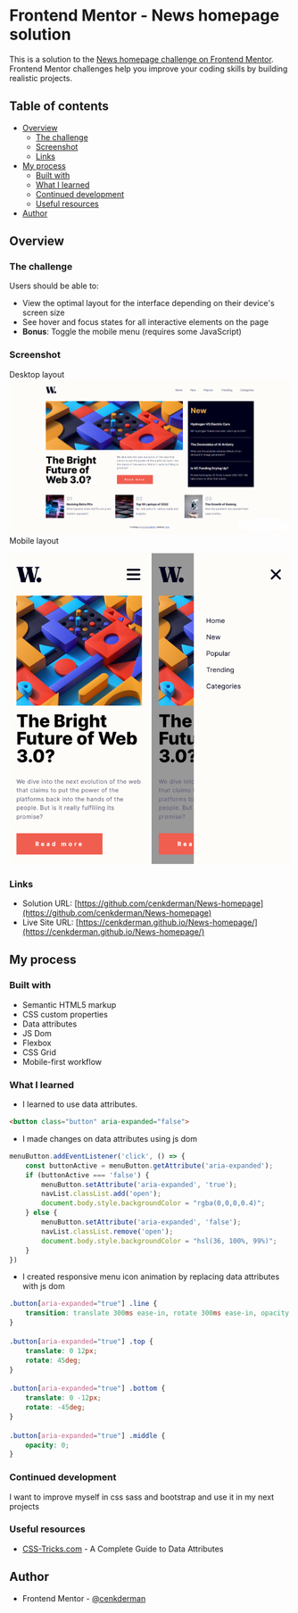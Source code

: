# Frontend Mentor - News homepage solution

This is a solution to the [News homepage challenge on Frontend Mentor](https://www.frontendmentor.io/challenges/news-homepage-H6SWTa1MFl). Frontend Mentor challenges help you improve your coding skills by building realistic projects. 

## Table of contents

- [Overview](#overview)
  - [The challenge](#the-challenge)
  - [Screenshot](#screenshot)
  - [Links](#links)
- [My process](#my-process)
  - [Built with](#built-with)
  - [What I learned](#what-i-learned)
  - [Continued development](#continued-development)
  - [Useful resources](#useful-resources)
- [Author](#author)

## Overview

### The challenge

Users should be able to:

- View the optimal layout for the interface depending on their device's screen size
- See hover and focus states for all interactive elements on the page
- **Bonus**: Toggle the mobile menu (requires some JavaScript)

### Screenshot
Desktop layout
![](./assets/images/desktop_png.png)
Mobile layout

![](./assets/images/mobile_png.png)



### Links

- Solution URL: [https://github.com/cenkderman/News-homepage](https://github.com/cenkderman/News-homepage)
- Live Site URL: [https://cenkderman.github.io/News-homepage/](https://cenkderman.github.io/News-homepage/)

## My process

### Built with

- Semantic HTML5 markup
- CSS custom properties
- Data attributes
- JS Dom
- Flexbox
- CSS Grid
- Mobile-first workflow

### What I learned
- I learned to use data attributes.

```html
<button class="button" aria-expanded="false">
```
- I made changes on data attributes using js dom
```js
menuButton.addEventListener('click', () => {
    const buttonActive = menuButton.getAttribute('aria-expanded');
    if (buttonActive === 'false') {
        menuButton.setAttribute('aria-expanded', 'true');
        navList.classList.add('open');
        document.body.style.backgroundColor = "rgba(0,0,0,0.4)";
    } else {
        menuButton.setAttribute('aria-expanded', 'false');
        navList.classList.remove('open');
        document.body.style.backgroundColor = "hsl(36, 100%, 99%)";
    }
})
```
- I created responsive menu icon animation by replacing data attributes with js dom
```css
.button[aria-expanded="true"] .line {
    transition: translate 300ms ease-in, rotate 300ms ease-in, opacity 300ms;
}

.button[aria-expanded="true"] .top {
    translate: 0 12px;
    rotate: 45deg;
}

.button[aria-expanded="true"] .bottom {
    translate: 0 -12px;
    rotate: -45deg;
}

.button[aria-expanded="true"] .middle {
    opacity: 0;
}
```

### Continued development
I want to improve myself in css sass and bootstrap and use it in my next projects

### Useful resources

- [CSS-Tricks.com](https://css-tricks.com/a-complete-guide-to-data-attributes/) - A Complete Guide to Data Attributes

## Author
- Frontend Mentor - [@cenkderman](https://www.frontendmentor.io/profile/cenkderman)


